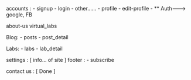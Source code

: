 accounts :
    - signup
    - login
    - other......
    - profile
    - edit-profile
    - ** Auth---> google, FB


about-us
virtual_labs

Blog:
    - posts
    - post_detail 

Labs:
    - labs
    - lab_detail


settings : [ info... of site ]
footer : 
    - subscribe

contact us : [ Done ]